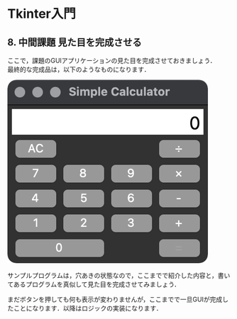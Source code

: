 # Tkinter入門
## 8. 中間課題 見た目を完成させる
ここで，課題のGUIアプリケーションの見た目を完成させておきましょう．  
最終的な完成品は，以下のようなものになります．

![完成品](sample01.png)

サンプルプログラムは，穴あきの状態なので，ここまでで紹介した内容と，書いてあるプログラムを真似して見た目を完成させてみましょう．

まだボタンを押しても何も表示が変わりませんが，ここまでで一旦GUIが完成したことになります．以降はロジックの実装になります．